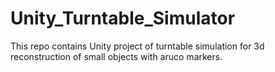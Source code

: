 # Unity_Turntable_Simulator
This repo contains Unity project of turntable simulation for 3d reconstruction of small objects with aruco markers.
